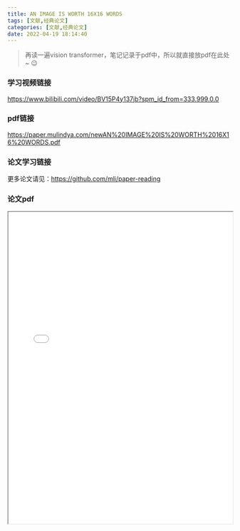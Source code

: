 ```yaml
---
title: AN IMAGE IS WORTH 16X16 WORDS
tags: [文献,经典论文]
categories: [文献,经典论文]
date: 2022-04-19 18:14:40
---
```


> 再读一遍vision transformer，笔记记录于pdf中，所以就直接放pdf在此处~ :wink:
### 学习视频链接

https://www.bilibili.com/video/BV15P4y137jb?spm_id_from=333.999.0.0

### pdf链接

https://paper.mulindya.com/newAN%20IMAGE%20IS%20WORTH%2016X16%20WORDS.pdf

### 论文学习链接

更多论文请见：https://github.com/mli/paper-reading

### 论文pdf

<iframe src='/js/pdfjs_old/web/viewer.html?file=https://paper.mulindya.com/newAN%20IMAGE%20IS%20WORTH%2016X16%20WORDS.pdf' width=100% height=700></iframe>
